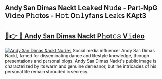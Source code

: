 ## Andy San Dimas Nackt L𝚎a𝚔ed N𝚞𝚍e - Part-NpG Vi𝚍𝚎o P𝚑𝚘tos - H𝚘𝚝 O𝚗𝚕yf𝚊ns L𝚎a𝚔s KApt3

# <h2><a href="http://kf8u3a.oniu.top/?m=Andy+San+Dimas+Nackt">🔗👉 🔴 Andy San Dimas Nackt P𝚑ot𝚘𝚜 V𝚒d𝚎o</a></h2>

[![Andy San Dimas Nackt Nu𝚍e𝚜](https://i.imgur.com/0qMVB7G.gif)](http://kf8u3a.oniu.top/?m=Andy+San+Dimas+Nackt)
Social media influencer Andy San Dimas Nackt, famed for disseminating dance and lifestyle knowledge, through presentations and personal blogs. Andy San Dimas Nackt's public image is characterized by its warm and genuine demeanor, but the intricacies of his personal life remain shrouded in secrecy.  
